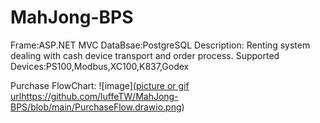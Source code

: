 # MahJong-BPS
Frame:ASP.NET MVC
DataBsae:PostgreSQL
Description:
Renting system dealing with cash device transport and order process.
Supported Devices:PS100,Modbus,XC100,K837,Godex

Purchase FlowChart: ![image][(picture or gif url](https://github.com/luffeTW/MahJong-BPS/blob/main/PurchaseFlow.drawio.png)https://github.com/luffeTW/MahJong-BPS/blob/main/PurchaseFlow.drawio.png)

